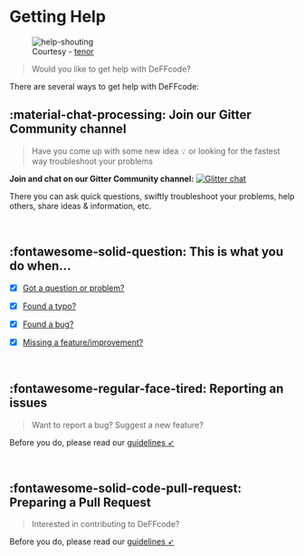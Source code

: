 <!--
===============================================
DeFFcode library source-code is deployed under the Apache 2.0 License:

Copyright (c) 2021 Abhishek Thakur(@abhiTronix) <abhi.una12@gmail.com>

Licensed under the Apache License, Version 2.0 (the "License");
you may not use this file except in compliance with the License.
You may obtain a copy of the License at

   http://www.apache.org/licenses/LICENSE-2.0

Unless required by applicable law or agreed to in writing, software
distributed under the License is distributed on an "AS IS" BASIS,
WITHOUT WARRANTIES OR CONDITIONS OF ANY KIND, either express or implied.
See the License for the specific language governing permissions and
limitations under the License.
===============================================
-->

# Getting Help

<figure>
<img src="https://c.tenor.com/yi5btxWVAwwAAAAC/help-shouting.gif" loading="lazy" alt="help-shouting" />
<figcaption>Courtesy - <a href="https://tenor.com/view/help-shouting-woah-mad-holmes-and-watson-gif-12678320">tenor</a></figcaption>
</figure>

> Would you like to get help with DeFFcode?

There are several ways to get help with DeFFcode:


## :material-chat-processing: Join our Gitter Community channel 

> Have you come up with some new idea 💡 or looking for the fastest way troubleshoot your problems

**Join and chat on our Gitter Community channel:** [![Glitter chat](https://img.shields.io/badge/Chat&thinsp;on-Gitter-yellow.svg?style=flat-square&logo=gitter)](https://gitter.im/deffcode-python/community)

There you can ask quick questions, swiftly troubleshoot your problems, help others, share ideas & information, etc. 


&thinsp;


## :fontawesome-solid-question: This is what you do when... 

- [x] [Got a question or problem?](../../contribution/#got-a-question-or-problem)
- [x] [Found a typo?](../../contribution/#found-a-typo)
- [x] [Found a bug?](../../contribution/#found-a-bug)
- [x] [Missing a feature/improvement?](../../contribution/#request-for-a-featureimprovement)


&thinsp;

## :fontawesome-regular-face-tired: Reporting an issues

> Want to report a bug? Suggest a new feature?

Before you do, please read our [guidelines ➶](../../contribution/issue/)


&thinsp;


## :fontawesome-solid-code-pull-request: Preparing a Pull Request

> Interested in contributing to DeFFcode?

Before you do, please read our [guidelines ➶](../../contribution/PR/)

&thinsp;



